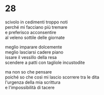 # 28

scivolo in cedimenti troppo noti  
perché mi facciano più tremare  
e preferisco acconsentire  
al veleno sottile delle giornate

meglio imparare dolcemente  
meglio lasciarsi cadere piano  
issare il vessillo della resa  
scendere a patti con tagliole incustodite

ma non so che pensare  
poiché so che così mi lascio scorrere tra le dita  
l'urgenza della mia scrittura  
e l'impossibilità di tacere
